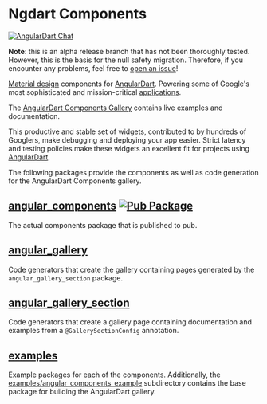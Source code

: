 # Ngdart Components

[![AngularDart Chat](https://img.shields.io/gitter/room/angulardart/community?color=blue&label=angulardart%2Fcommunity&logo=matrix)](https://gitter.im/angulardart/community)

**Note**: this is an alpha release branch that has not been thoroughly tested. However, this is the basis for the null safety migration. Therefore, if you encounter any problems, feel free to [open an issue](https://github.com/angulardart-community/angular_components/issues/new)!

[Material design] components for [AngularDart]. Powering some of Google's most sophisticated and mission-critical [applications].

The [AngularDart Components Gallery] contains live examples and documentation.

This productive and stable set of widgets, contributed to by hundreds of Googlers, make debugging and deploying your app easier. Strict latency and testing policies make these widgets an excellent fit for projects using [AngularDart].

[Material design]: https://material.io/guidelines
[AngularDart]: https://pub.dev/packages/angular
[applications]: https://news.dartlang.org/2016/03/the-new-adwords-ui-uses-dart-we-asked.html
[AngularDart Components Gallery]: https://angulardart.github.io/angular_components/

The following packages provide the components as well as code generation for the
AngularDart Components gallery.

## [angular_components]&nbsp;[![Pub Package](https://img.shields.io/pub/v/angular_components.svg)](https://pub.dev/packages/angular_components)

The actual components package that is published to pub.

## [angular_gallery]

Code generators that create the gallery containing pages generated by the `angular_gallery_section` package.

## [angular_gallery_section]

Code generators that create a gallery page containing documentation and examples from a `@GallerySectionConfig` annotation.

## [examples]

Example packages for each of the components. Additionally, the [examples/angular_components_example] subdirectory contains the base package for building the AngularDart gallery.

[angular_components]: (https://github.com/angulardart/angular_components/tree/master/angular_components)
[angular_gallery]: (https://github.com/angulardart/angular_components/tree/master/angular_gallery)
[angular_gallery_section]: (https://github.com/angulardart/angular_components/tree/master/angular_gallery_section)
[examples]: (https://github.com/angulardart/angular_components/tree/master/examples)
[examples/angular_components_example]: (https://github.com/angulardart/angular_components/tree/master/examples/angular_components_example)
